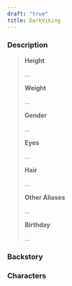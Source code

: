 ```yaml
---
draft: "true"
title: DarkViking
---
```

### Description

> **Height**
> 
> ...
> 
> **Weight**
> 
> ...
> 
> **Gender**
> 
> ...
> 
> **Eyes**
> 
> ...
> 
> **Hair**
> 
> ...
> 
> **Other Aliases**
> 
> ...
> 
> **Birthday**
> 
> ...

### Backstory

### Characters
